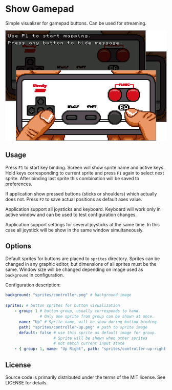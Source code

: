 # Show Gamepad

Simple visualizer for gamepad buttons. Can be used for streaming.

![Screenshots](images/image.png "Screenshots")

## Usage

Press `F1` to start key binding. Screen will show sprite name and active
keys. Hold keys corresponding to current sprite and press `F1` again to
select next sprite. After binding last sprite this combination will be
saved to preferences.

If application show pressed buttons (sticks or shoulders) which actually
does not. Press `F2` to save actual positions as default axes value.

Application support all joysticks and keyboard. Keyboard will work only in
active window and can be used to test configuration changes.

Application support settings for several joysticks at the same time. In this
case all joystick will be show in the same window simultaneously.

## Options

Default sprites for buttons are placed to `sprites` directory. Sprites can be
changed in any graphic editor, but dimensions of all sprites must be the same.
Window size will be changed depending on image used as `background` in
configuration.

Configuration description:

```yaml
background: "sprites/controller.png" # background image

sprites: # button sprites for button visualization
    - group: 1 # button group, usually corresponds to hand.
               # Only one sprite from group can be shown at once.
      name: "Up" # Sprite name, will be show during button binding
      path: "sprites/controller-up.png" # path to sprite image
      default: false # use this sprite as default image for group.
                     # Sprite will be shown when other sprites
                     # not match current input state
    - { group: 1, name: "Up Right", path: "sprites/controller-up-right.png" }
```

## License
[license]: #license

Source code is primarily distributed under the terms of the MIT license. See LICENSE for details.
